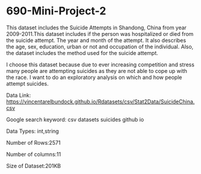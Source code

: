 # 690-Mini-Project-2

This dataset includes the Suicide Attempts in Shandong, China from year 2009-2011.This dataset includes if the person was hospitalized or died from the suicide attempt. The year and month of the attempt. It also describes the age, sex, education, urban or not and occupation of the individual. Also, the dataset includes the method used for the suicide attempt.

I choose this dataset because due to ever increasing competition and stress many people are attempting suicides as they are not able to cope up with the race. I want to do an exploratory analysis on which and how people attempt suicides.

Data Link: https://vincentarelbundock.github.io/Rdatasets/csv/Stat2Data/SuicideChina.csv

Google search keyword: csv datasets suicides github io

Data Types: int,string

Number of Rows:2571

Number of columns:11

Size of Dataset:201KB
